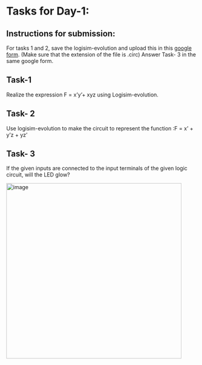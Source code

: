# Tasks for Day-1:

## Instructions for submission:

For tasks 1 and 2, save the logisim-evolution and upload this in this [google form](https://forms.gle/FWYNCWzyMh72EG4Z9). 
(Make sure that the extension of the file is .circ)
Answer Task- 3 in the same google form.

## Task-1

Realize the expression F = x’y’+ xyz  using Logisim-evolution.

## Task- 2 

Use logisim-evolution to make the circuit to represent the function :F = x’ + y’z + yz’ 

## Task- 3

If the given inputs are connected to the input terminals of the given logic circuit, will the LED glow?

<img width="463" alt="image" src="https://user-images.githubusercontent.com/107294938/178494898-24226b37-84da-4af3-9398-a7864627b6ac.png">
